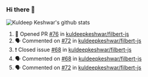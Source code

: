 ### Hi there 👋

<!--
**kuldeepkeshwar/kuldeepkeshwar** is a ✨ _special_ ✨ repository because its `README.md` (this file) appears on your GitHub profile.

Here are some ideas to get you started:

- 🔭 I’m currently working on ...
- 🌱 I’m currently learning ...
- 👯 I’m looking to collaborate on ...
- 🤔 I’m looking for help with ...
- 💬 Ask me about ...
- 📫 How to reach me: ...
- 😄 Pronouns: ...
- ⚡ Fun fact: ...
-->
![Kuldeep Keshwar's github stats](https://github-readme-stats.vercel.app/api?username=kuldeepkeshwar&show_icons=true)

<!--START_SECTION:activity-->
1. 💪 Opened PR [#76](https://github.com//kuldeepkeshwar/filbert-js/pull/76) in [kuldeepkeshwar/filbert-js](https://github.com//kuldeepkeshwar/filbert-js)
2. 🗣 Commented on [#72](https://github.com//kuldeepkeshwar/filbert-js/issues/72) in [kuldeepkeshwar/filbert-js](https://github.com//kuldeepkeshwar/filbert-js)
3. ❗️ Closed issue [#68](https://github.com//kuldeepkeshwar/filbert-js/issues/68) in [kuldeepkeshwar/filbert-js](https://github.com//kuldeepkeshwar/filbert-js)
4. 🗣 Commented on [#68](https://github.com//kuldeepkeshwar/filbert-js/issues/68) in [kuldeepkeshwar/filbert-js](https://github.com//kuldeepkeshwar/filbert-js)
5. 🗣 Commented on [#72](https://github.com//kuldeepkeshwar/filbert-js/issues/72) in [kuldeepkeshwar/filbert-js](https://github.com//kuldeepkeshwar/filbert-js)
<!--END_SECTION:activity-->
